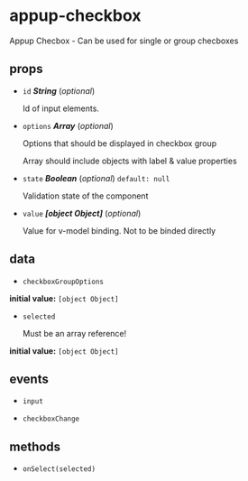 # appup-checkbox 

Appup Checbox - Can be used for single or group checboxes 

## props 

- `id` ***String*** (*optional*) 

  Id of input elements. 

- `options` ***Array*** (*optional*) 

  Options that should be displayed in checkbox group
  
  Array should include objects with label & value properties 

- `state` ***Boolean*** (*optional*) `default: null` 

  Validation state of the component 

- `value` ***[object Object]*** (*optional*) 

  Value for v-model binding. Not to be binded directly 

## data 

- `checkboxGroupOptions` 

**initial value:** `[object Object]` 

- `selected` 

  Must be an array reference! 

**initial value:** `[object Object]` 

## events 

- `input` 

- `checkboxChange` 

## methods 

- `onSelect(selected)` 

